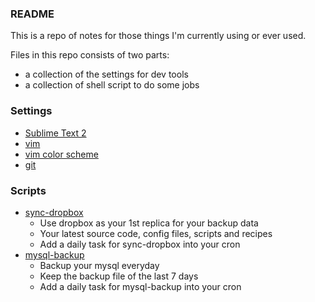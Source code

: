 ### README

This is a repo of notes for those things I'm currently using or ever used.

Files in this repo consists of two parts:

- a collection of the settings for dev tools
- a collection of shell script to do some jobs

### Settings

- [Sublime Text 2](https://github.com/simongong/tools-setting/blob/master/sublime-text-2.md)
- [vim](https://github.com/simongong/tools-setting/blob/master/vimrc.local.md)
- [vim color scheme](https://github.com/simongong/tools-setting/blob/master/tangoshady.vim.md)
- [git](https://github.com/simongong/tools-setting/blob/master/.gitconfig.md)

### Scripts
- [sync-dropbox](https://github.com/simongong/tools-setting/blob/master/sync-dropbox.sh)
  - Use dropbox as your 1st replica for your backup data
  - Your latest source code, config files, scripts and recipes
  - Add a daily task for sync-dropbox into your cron
- [mysql-backup](https://github.com/simongong/tools-setting/blob/master/mysql_backup.sh)
  - Backup your mysql everyday
  - Keep the backup file of the last 7 days
  - Add a daily task for mysql-backup into your cron